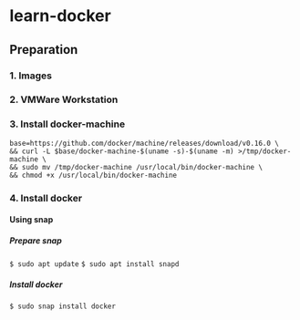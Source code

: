 # learn-docker

## Preparation
### 1. Images

### 2. VMWare Workstation

### 3. Install docker-machine
````
base=https://github.com/docker/machine/releases/download/v0.16.0 \
&& curl -L $base/docker-machine-$(uname -s)-$(uname -m) >/tmp/docker-machine \
&& sudo mv /tmp/docker-machine /usr/local/bin/docker-machine \
&& chmod +x /usr/local/bin/docker-machine
````
### 4. Install docker
#### **Using snap**
  ##### Prepare snap
  `$ sudo apt update`
  `$ sudo apt install snapd`
  ##### Install docker
````
$ sudo snap install docker
````
